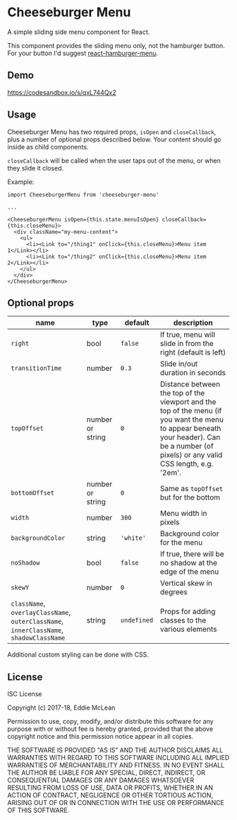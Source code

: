 # Cheeseburger Menu

A simple sliding side menu component for React.

This component provides the sliding menu only, not the hamburger button. For your button I'd suggest [react-hamburger-menu](https://github.com/cameronbourke/react-hamburger-menu).

## Demo

https://codesandbox.io/s/qxL744Qx2

## Usage

Cheeseburger Menu has two required props, `isOpen` and `closeCallback`, plus a number of optional props described below. Your content should go inside as child components.

`closeCallback` will be called when the user taps out of the menu, or when they slide it closed.

Example:

```
import CheeseburgerMenu from 'cheeseburger-menu'

...

<CheeseburgerMenu isOpen={this.state.menuIsOpen} closeCallback={this.closeMenu}>
  <div className="my-menu-content">
    <ul>
      <li><Link to="/thing1" onClick={this.closeMenu}>Menu item 1</Link></li>
      <li><Link to="/thing2" onClick={this.closeMenu}>Menu item 2</Link></li>
    </ul>
  </div>
</CheeseburgerMenu>
```

## Optional props

| name              | type   | default   | description |
|-------------------|--------|-----------|-------------|
| `right`           | bool   | `false`   | If true, menu will slide in from the right (default is left) |
| `transitionTime`  | number | `0.3`     | Slide in/out duration in seconds |
| `topOffset`       | number or string | `0`       | Distance between the top of the viewport and the top of the menu (if you want the menu to appear beneath your header). Can be a number (of pixels) or any valid CSS length, e.g. '2em'. |
| `bottomOffset`    | number or string | `0`       | Same as `topOffset` but for the bottom |
| `width`           | number | `300`     | Menu width in pixels |
| `backgroundColor` | string | `'white'` | Background color for the menu |
| `noShadow`        | bool   | `false`   | If true, there will be no shadow at the edge of the menu |
| `skewY`           | number | `0`       | Vertical skew in degrees |
| `className`, `overlayClassName`, `outerClassName`, `innerClassName`, `shadowClassName` | string | `undefined` | Props for adding classes to the various elements |

Additional custom styling can be done with CSS.

## License

ISC License

Copyright (c) 2017-18, Eddie McLean

Permission to use, copy, modify, and/or distribute this software for any
purpose with or without fee is hereby granted, provided that the above
copyright notice and this permission notice appear in all copies.

THE SOFTWARE IS PROVIDED "AS IS" AND THE AUTHOR DISCLAIMS ALL WARRANTIES WITH
REGARD TO THIS SOFTWARE INCLUDING ALL IMPLIED WARRANTIES OF MERCHANTABILITY
AND FITNESS. IN NO EVENT SHALL THE AUTHOR BE LIABLE FOR ANY SPECIAL, DIRECT,
INDIRECT, OR CONSEQUENTIAL DAMAGES OR ANY DAMAGES WHATSOEVER RESULTING FROM
LOSS OF USE, DATA OR PROFITS, WHETHER IN AN ACTION OF CONTRACT, NEGLIGENCE
OR OTHER TORTIOUS ACTION, ARISING OUT OF OR IN CONNECTION WITH THE USE OR
PERFORMANCE OF THIS SOFTWARE.
